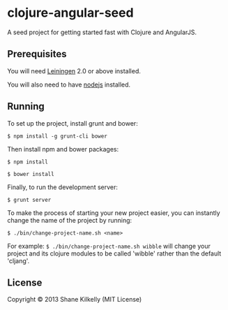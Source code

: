 # clojure-angular-seed

A seed project for getting started fast with Clojure and AngularJS.

## Prerequisites

You will need [Leiningen][1] 2.0 or above installed.

[1]: https://github.com/technomancy/leiningen

You will also need to have [nodejs](http://nodejs.org) installed.


## Running

To set up the project, install grunt and bower:
```
$ npm install -g grunt-cli bower
```

Then install npm and bower packages:
```
$ npm install

$ bower install
```

Finally, to run the development server:
```
$ grunt server
```


To make the process of starting your new project easier, you can instantly
change the name of the project by running:
```
$ ./bin/change-project-name.sh <name>
```

For example: `$ ./bin/change-project-name.sh wibble` will change your
project and its clojure modules to be called 'wibble' rather than the
default 'cljang'.

## License

Copyright © 2013 Shane Kilkelly (MIT License)
